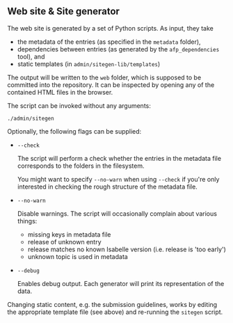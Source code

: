 Web site & Site generator
-------------------------

The web site is generated by a set of Python scripts. As input, they take

-   the metadata of the entries (as specified in the `metadata` folder),
-   dependencies between entries (as generated by the `afp_dependencies` tool),
    and
-   static templates (in `admin/sitegen-lib/templates`)

The output will be written to the `web` folder, which is supposed to be
committed into the repository. It can be inspected by opening any of the
contained HTML files in the browser.

The script can be invoked without any arguments:

    ./admin/sitegen

Optionally, the following flags can be supplied:

-   `--check`

    The script will perform a check whether the entries in the metadata file
    corresponds to the folders in the filesystem.

    You might want to specify `--no-warn` when using `--check` if you're only
    interested in checking the rough structure of the metadata file.

-   `--no-warn`

    Disable warnings. The script will occasionally complain about
    various things:

    *   missing keys in metadata file
    *   release of unknown entry
    *   release matches no known Isabelle version (i.e. release is 'too early')
    *   unknown topic is used in metadata

-   `--debug`

    Enables debug output. Each generator will print its representation of the
    data.

Changing static content, e.g. the submission guidelines, works by editing the
appropriate template file (see above) and re-running the `sitegen` script.
